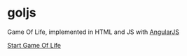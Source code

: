 goljs
=====

Game Of Life, implemented in HTML and JS with [AngularJS](http://angularjs.org/)

[Start Game Of Life](http://kopa.github.com/goljs)
